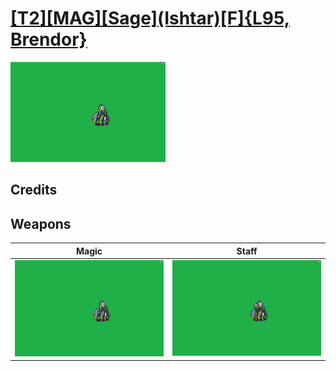 # [\[T2\]\[MAG\]\[Sage\]\(Ishtar\)\[F\]{L95, Brendor}](./)

<img src="./6.%20Magic/Magic_000.png" alt="[T2][MAG][Sage](Ishtar)[F]{L95, Brendor} standing" />

## Credits



## Weapons


|Magic |Staff |
|  :---: | :---: |
| <img alt="Magic animation" src="./6.%20Magic/Magic.gif" /> | <img alt="Staff animation" src="./7.%20Staff/Staff.gif" /> |
